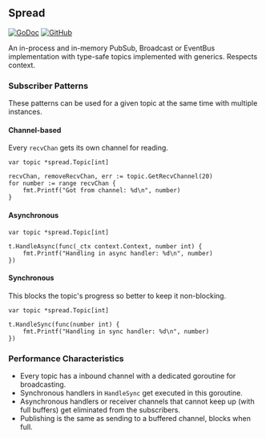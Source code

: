 ## Spread

[![GoDoc](https://godoc.org/github.com/egemengol/spread?status.svg&style=flat-square)](http://godoc.org/github.com/egemengol/spread)
[![GitHub](https://img.shields.io/badge/GitHub-100000?style=for-the-badge&logo=github&logoColor=white)](https://github.com/egemengol/spread)

An in-process and in-memory PubSub, Broadcast or EventBus implementation with type-safe topics implemented with generics. Respects context.

### Subscriber Patterns

These patterns can be used for a given topic at the same time with multiple instances.

#### Channel-based
Every `recvChan` gets its own channel for reading.
```golang
var topic *spread.Topic[int]

recvChan, removeRecvChan, err := topic.GetRecvChannel(20)
for number := range recvChan {
    fmt.Printf("Got from channel: %d\n", number)
}
```

#### Asynchronous

```golang
var topic *spread.Topic[int]

t.HandleAsync(func(_ctx context.Context, number int) {
    fmt.Printf("Handling in async handler: %d\n", number)
})
```

#### Synchronous

This blocks the topic's progress so better to keep it non-blocking.
```golang
var topic *spread.Topic[int]

t.HandleSync(func(number int) {
    fmt.Printf("Handling in sync handler: %d\n", number)
})
```

### Performance Characteristics

- Every topic has a inbound channel with a dedicated goroutine for broadcasting.
- Synchronous handlers in `HandleSync` get executed in this goroutine.
- Asynchronous handlers or receiver channels that cannot keep up (with full buffers) get eliminated from the subscribers.
- Publishing is the same as sending to a buffered channel, blocks when full.
